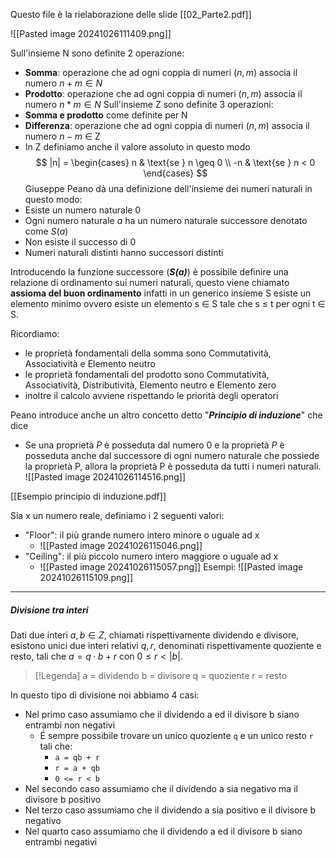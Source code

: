 Questo file è la rielaborazione delle slide [[02_Parte2.pdf]] 


![[Pasted image 20241026111409.png]]

Sull'insieme N sono definite 2 operazione: 
- **Somma**: operazione che ad ogni coppia di numeri $(n, m)$ associa il numero $n+m ∈ N$ 
- **Prodotto**: operazione che ad ogni coppia di numeri $(n,m)$ associa il numero $n*m ∈ N$ 
Sull'insieme Z sono definite 3 operazioni:
- **Somma e prodotto** come definite per N
- **Differenza**: operazione che ad ogni coppia di numeri $(n,m)$ associa il numero $n-m$ ∈ Z
- In Z definiamo anche il valore assoluto in questo modo 
$$
	|n| = \begin{cases}
	n & \text{se } n \geq 0 \\
	-n & \text{se } n < 0
	\end{cases}
$$Giuseppe Peano dà una definizione dell'insieme dei numeri naturali in questo modo:
- Esiste un numero naturale 0
- Ogni numero naturale $a$ ha un numero naturale successore denotato come $S(a)$
- Non esiste il successo di 0
- Numeri naturali distinti hanno successori distinti

Introducendo la funzione successore (***S(a)***) è possibile definire una relazione di ordinamento sui numeri naturali, questo viene chiamato **assioma del buon ordinamento** infatti in un generico insieme S esiste un elemento minimo ovvero esiste un elemento s ∈ S tale che s ≤ t per ogni t ∈ S.

Ricordiamo:
- le proprietà fondamentali della somma sono Commutatività, Associatività e Elemento neutro
- le proprietà fondamentali del prodotto sono Commutatività, Associatività, Distributività, Elemento neutro e Elemento zero
- inoltre il calcolo avviene rispettando le priorità degli operatori

Peano introduce anche un altro concetto detto "***Principio di induzione***" che dice
- Se una proprietà $P$ è posseduta dal numero $0$ e la proprietà $P$ è posseduta anche dal successore di ogni numero naturale che possiede la proprietà P, allora la proprietà P è posseduta da tutti i numeri naturali.
![[Pasted image 20241026114516.png]]

[[Esempio principio di induzione.pdf]]

Sia x un numero reale, definiamo i 2 seguenti valori:
- "Floor": il più grande numero intero minore o uguale ad x
	- ![[Pasted image 20241026115046.png]]
- "Ceiling": il più piccolo numero intero maggiore o uguale ad x
	- ![[Pasted image 20241026115057.png]]
Esempi:
![[Pasted image 20241026115109.png]]

---
##### Divisione tra interi
Dati due interi $a, b ∈ Z$, chiamati rispettivamente dividendo e divisore, esistono unici due interi relativi $q, r$, denominati rispettivamente quoziente e resto, tali che $a = q · b + r$ con $0 ≤ r < |b|$.

> [!Legenda]
> a = dividendo
> b = divisore
> q = quoziente
> r = resto

In questo tipo di divisione noi abbiamo 4 casi:
- Nel primo caso assumiamo che il dividendo a ed il divisore b siano entrambi non negativi
	- É sempre possibile trovare un unico quoziente `q` e un unico resto `r` tali che:
		- `a = qb + r`
		- `r = a + qb`
		- `0 <= r < b`
- Nel secondo caso assumiamo che il dividendo a sia negativo ma il divisore b positivo
- Nel terzo caso assumiamo che il dividendo a sia positivo e il divisore b negativo
- Nel quarto caso assumiamo che il dividendo a ed il divisore b siano entrambi negativi